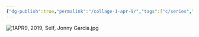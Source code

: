 ```yaml
---
{"dg-publish":true,"permalink":"/collage-1-apr-9/","tags":["c/series","c/series-self","c/money","c/ipad","c/leaf","c/book","c/jonny","c/blue","c/yellow","c/texture","c/2019"],"created":"2024-01-17T12:13:22.483-05:00","updated":"2024-02-01T09:07:48.023-05:00"}
---
```



![1APR9, 2019, Self, Jonny Garcia.jpg](/img/user/MEDIA/1APR9,%202019,%20Self,%20Jonny%20Garcia.jpg)
